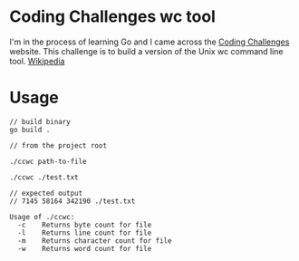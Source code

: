 # Coding Challenges wc tool

I'm in the process of learning Go and I came across the [Coding Challenges](https://codingchallenges.fyi/challenges/intro/) website.
This challenge is to build a version of the Unix wc command line tool. [Wikipedia](https://en.wikipedia.org/wiki/Wc_(Unix))

# Usage
```
// build binary
go build .
```

```
// from the project root

./ccwc path-to-file
```

```
./ccwc ./test.txt

// expected output
// 7145 58164 342190 ./test.txt
```

```
Usage of ./ccwc:
  -c    Returns byte count for file
  -l    Returns line count for file
  -m    Returns character count for file
  -w    Returns word count for file

```
